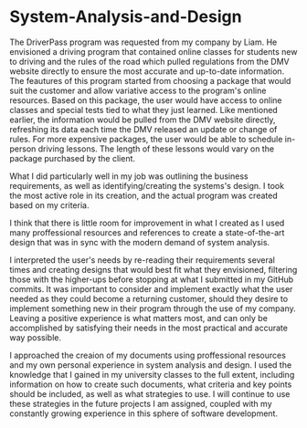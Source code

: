 # System-Analysis-and-Design

The DriverPass program was requested from my company by Liam.
He envisioned a driving program that contained online classes for students new to driving and the rules of the road which pulled regulations from the DMV website directly to ensure the most accurate and up-to-date information.
The feautures of this program started from choosing a package that would suit the customer and allow variative access to the program's online resources. 
Based on this package, the user would have access to online classes and special tests tied to what they just learned. Like mentioned earlier, the information would be pulled from the DMV website directly, refreshing its data each time the DMV released an update or change of rules. 
For more expensive packages, the user would be able to schedule in-person driving lessons. The length of these lessons would vary on the package purchased by the client. 

What I did particularly well in my job was outlining the business requirements, as well as identifying/creating the systems's design. I took the most active role in its creation, and the actual program was created based on my criteria. 

I think that there is little room for improvement in what I created as I used many proffessional resources and references to create a state-of-the-art design that was in sync with the modern demand of system analysis.

I interpreted the user's needs by re-reading their requirements several times and creating designs that would best fit what they envisioned, filtering those with the higher-ups before stopping at what I submitted in my GitHub commits.
It was important to consider and implement exactly what the user needed as they could become a returning customer, should they desire to implement something new in their program through the use of my company. 
Leaving a positive experience is what matters most, and can only be accomplished by satisfying their needs in the most practical and accurate way possible. 

I approached the creaion of my documents using proffessional resources and my own personal experience in system analysis and design. 
I used the knowledge that I gained in my university classes to the full extent, including information on how to create such documents, what criteria and key points should be included, as well as what strategies to use.
I will continue to use these strategies in the future projects I am assigned, coupled with my constantly growing experience in this sphere of software development. 
